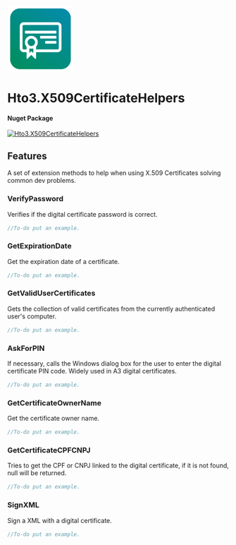 ﻿<img alt="logo" width="150" height="150" src="nuget-logo.png">

Hto3.X509CertificateHelpers
========================================

#### Nuget Package
[![Hto3.X509CertificateHelpers](https://img.shields.io/nuget/v/Hto3.X509CertificateHelpers.svg)](https://www.nuget.org/packages/Hto3.X509CertificateHelpers/)

Features
--------
A set of extension methods to help when using X.509 Certificates solving common dev problems.

### VerifyPassword

Verifies if the digital certificate password is correct.

```csharp
//To-do put an example.
```

### GetExpirationDate

Get the expiration date of a certificate.

```csharp
//To-do put an example.
```

### GetValidUserCertificates

Gets the collection of valid certificates from the currently authenticated user's computer.

```csharp
//To-do put an example.
```

### AskForPIN

If necessary, calls the Windows dialog box for the user to enter the digital certificate PIN code. Widely used in A3 digital certificates.

```csharp
//To-do put an example.
```

### GetCertificateOwnerName

Get the certificate owner name.

```csharp
//To-do put an example.
```

### GetCertificateCPFCNPJ

Tries to get the CPF or CNPJ linked to the digital certificate, if it is not found, null will be returned.

```csharp
//To-do put an example.
```

### SignXML

Sign a XML with a digital certificate.

```csharp
//To-do put an example.
```